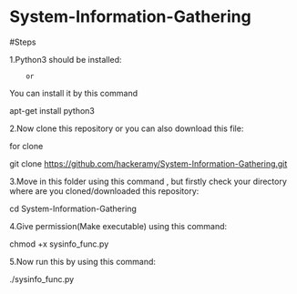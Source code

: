 # System-Information-Gathering
#Steps

1.Python3 should be installed:

        or
You can install it by this command

apt-get install python3

2.Now clone this repository or you can also download this file:

for clone

git clone https://github.com/hackeramy/System-Information-Gathering.git

3.Move in this folder using this command , but firstly check your directory where are you cloned/downloaded this repository:

cd System-Information-Gathering

4.Give permission(Make executable) using this command:

chmod +x sysinfo_func.py

5.Now run this by using this command:

./sysinfo_func.py
